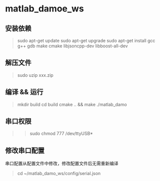 # matlab_damoe_ws

## 安装依赖
> sudo apt-get update 
> sudo apt-get upgrade
> sudo apt-get install gcc g++ gdb make cmake libjsoncpp-dev libboost-all-dev 

## 解压文件
> sudo uzip xxx.zip

## 编译 && 运行
> mkdir build
> cd build
> cmake .. && make
> ./matlab_damo

## 串口权限
>> sudo chmod 777 /dev/ttyUSB*


## 修改串口配置

串口配置从配置文件中修改，修改配置文件后无需重新编译
> cd ~/matlab_damo_ws/config/serial.json



